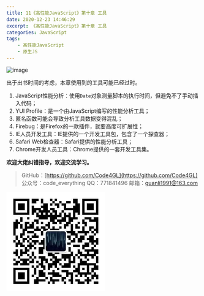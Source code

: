 ```yaml
---
title: 11《高性能JavaScript》第十章 工具
date: 2020-12-23 14:46:29
excerpt: 《高性能JavaScript》第十章 工具
categories: JavaScript
tags:
    - 高性能JavaScript
    - 原生JS
---
```


![image](https://upload-images.jianshu.io/upload_images/18236822-ed739b07cf9eed5e.png?imageMogr2/auto-orient/strip%7CimageView2/2/w/1240)

出于出书时间的考虑，本章使用到的工具可能已经过时。

1. JavaScript性能分析：使用`Date`对象测量脚本的执行时间，但避免不了手动插入代码；
2. YUI Profile：是一个由JavaScript编写的性能分析工具；
3. 匿名函数可能会导致分析工具数据变得混乱；
4. Firebug：是Firefox的一款插件，就要高度可扩展性；
5. IE人员开发工具：IE提供的一个开发工具包，包含了一个探查器；
6. Safari Web检查器：Safari提供的性能分析工具；
7. Chrome开发人员工具：Chrome提供的一套开发工具集。

**欢迎大佬纠错指导，欢迎交流学习。**

>GitHub：[https://github.com/Code4GL](https://github.com/Code4GL)
公众号：code_everything
QQ：771841496
邮箱：guanli1991@163.com

![code_everything](/images/code_everything.jpg)
